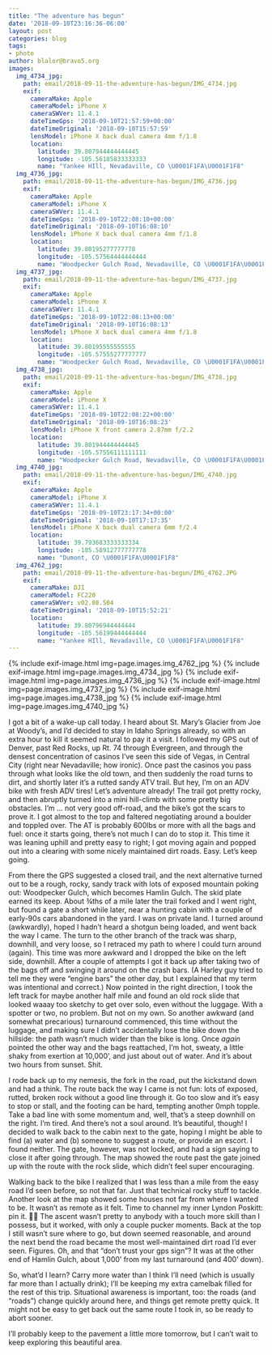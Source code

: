 ```yaml
---
title: "The adventure has begun"
date: '2018-09-10T23:16:36-06:00'
layout: post
categories: blog
tags:
- photo
author: blalor@bravo5.org
images:
  img_4734_jpg:
    path: email/2018-09-11-the-adventure-has-begun/IMG_4734.jpg
    exif:
      cameraMake: Apple
      cameraModel: iPhone X
      cameraSWVer: 11.4.1
      dateTimeGps: '2018-09-10T21:57:59+00:00'
      dateTimeOriginal: '2018-09-10T15:57:59'
      lensModel: iPhone X back dual camera 4mm f/1.8
      location:
        latitude: 39.807944444444445
        longitude: -105.56185833333333
        name: "Yankee HIll, Nevadaville, CO \U0001F1FA\U0001F1F8"
  img_4736_jpg:
    path: email/2018-09-11-the-adventure-has-begun/IMG_4736.jpg
    exif:
      cameraMake: Apple
      cameraModel: iPhone X
      cameraSWVer: 11.4.1
      dateTimeGps: '2018-09-10T22:08:10+00:00'
      dateTimeOriginal: '2018-09-10T16:08:10'
      lensModel: iPhone X back dual camera 4mm f/1.8
      location:
        latitude: 39.80195277777778
        longitude: -105.57564444444444
        name: "Woodpecker Gulch Road, Nevadaville, CO \U0001F1FA\U0001F1F8"
  img_4737_jpg:
    path: email/2018-09-11-the-adventure-has-begun/IMG_4737.jpg
    exif:
      cameraMake: Apple
      cameraModel: iPhone X
      cameraSWVer: 11.4.1
      dateTimeGps: '2018-09-10T22:08:13+00:00'
      dateTimeOriginal: '2018-09-10T16:08:13'
      lensModel: iPhone X back dual camera 4mm f/1.8
      location:
        latitude: 39.80195555555555
        longitude: -105.57555277777777
        name: "Woodpecker Gulch Road, Nevadaville, CO \U0001F1FA\U0001F1F8"
  img_4738_jpg:
    path: email/2018-09-11-the-adventure-has-begun/IMG_4738.jpg
    exif:
      cameraMake: Apple
      cameraModel: iPhone X
      cameraSWVer: 11.4.1
      dateTimeGps: '2018-09-10T22:08:22+00:00'
      dateTimeOriginal: '2018-09-10T16:08:23'
      lensModel: iPhone X front camera 2.87mm f/2.2
      location:
        latitude: 39.801944444444445
        longitude: -105.57556111111111
        name: "Woodpecker Gulch Road, Nevadaville, CO \U0001F1FA\U0001F1F8"
  img_4740_jpg:
    path: email/2018-09-11-the-adventure-has-begun/IMG_4740.jpg
    exif:
      cameraMake: Apple
      cameraModel: iPhone X
      cameraSWVer: 11.4.1
      dateTimeGps: '2018-09-10T23:17:34+00:00'
      dateTimeOriginal: '2018-09-10T17:17:35'
      lensModel: iPhone X back dual camera 6mm f/2.4
      location:
        latitude: 39.793683333333334
        longitude: -105.58912777777778
        name: "Dumont, CO \U0001F1FA\U0001F1F8"
  img_4762_jpg:
    path: email/2018-09-11-the-adventure-has-begun/IMG_4762.JPG
    exif:
      cameraMake: DJI
      cameraModel: FC220
      cameraSWVer: v02.08.504
      dateTimeOriginal: '2018-09-10T15:52:21'
      location:
        latitude: 39.80796944444444
        longitude: -105.56199444444444
        name: "Yankee HIll, Nevadaville, CO \U0001F1FA\U0001F1F8"
---
```


{% include exif-image.html img=page.images.img_4762_jpg %}
{% include exif-image.html img=page.images.img_4734_jpg %}
{% include exif-image.html img=page.images.img_4736_jpg %}
{% include exif-image.html img=page.images.img_4737_jpg %}
{% include exif-image.html img=page.images.img_4738_jpg %}
{% include exif-image.html img=page.images.img_4740_jpg %}

I got a bit of a wake-up call today. I heard about St. Mary’s Glacier from Joe at Woody’s, and I’d decided to stay in Idaho Springs already, so with an extra hour to kill it seemed natural to pay it a visit. I followed my GPS out of Denver, past Red Rocks, up Rt. 74 through Evergreen, and through the densest concentration of casinos I’ve seen this side of Vegas, in Central City (right near Nevadaville; how ironic). Once past the casinos you pass through what looks like the old town, and then suddenly the road turns to dirt, and shortly later it’s a rutted sandy ATV trail. But hey, I’m on an ADV bike with fresh ADV tires! Let’s adventure already!  The trail got pretty rocky, and then abruptly turned into a mini hill-climb with some pretty big obstacles. I’m … not very good off-road, and the bike’s got the scars to prove it. I got almost to the top and faltered negotiating around a boulder and toppled over. The AT is probably 600lbs or more with all the bags and fuel: once it starts going, there’s not much I can do to stop it. This time it was leaning uphill and pretty easy to right; I got moving again and popped out into a clearing with some nicely maintained dirt roads. Easy. Let’s keep going. 

From there the GPS suggested a closed trail, and the next alternative turned out to be a rough, rocky, sandy track with lots of exposed mountain poking out: Woodpecker Gulch, which becomes Hamlin Gulch. The skid plate earned its keep. About ¾ths of a mile later the trail forked and I went right, but found a gate a short while later, near a hunting cabin with a couple of early-90s cars abandoned in the yard. I was on private land. I turned around (awkwardly), hoped I hadn’t heard a shotgun being loaded, and went back the way I came. The turn to the other branch of the track was sharp, downhill, and very loose, so I retraced my path to where I could turn around (again). This time was more awkward and I dropped the bike on the left side, downhill. After a couple of attempts I got it back up after taking two of the bags off and swinging it around on the crash bars. (A Harley guy tried to tell me they were “engine bars” the other day, but I explained that my term was intentional and correct.)  Now pointed in the right direction, I took the left track for maybe another half mile and found an old rock slide that looked waaay too sketchy to get over solo, even without the luggage. With a spotter or two, no problem. But not on my own. So another awkward (and somewhat precarious) turnaround commenced, this time without the luggage, and making sure I didn’t accidentally lose the bike down the hillside: the path wasn’t much wider than the bike is long. Once _again_ pointed the other way and the bags reattached, I’m hot, sweaty, a little shaky from exertion at 10,000’, and just about out of water. And it’s about two hours from sunset. Shit. 

I rode back up to my nemesis, the fork in the road, put the kickstand down and had a think. The route back the way I came is not fun: lots of exposed, rutted, broken rock without a good line through it. Go too slow and it’s easy to stop or stall, and the footing can be hard, tempting another 0mph topple. Take a bad line with some momentum and, well, that’s a steep downhill on the right. I’m tired. And there’s not a soul around. It’s beautiful, though! I decided to walk back to the cabin next to the gate, hoping I might be able to find (a) water and (b) someone to suggest a route, or provide an escort. I found neither. The gate, however, was not locked, and had a sign saying to close it after going through. The map showed the route past the gate joined up with the route with the rock slide, which didn’t feel super encouraging. 

Walking back to the bike I realized that I was less than a mile from the easy road I’d seen before, so not that far. Just that technical rocky stuff to tackle. Another look at the map showed some houses not far from where I wanted to be. It wasn’t as remote as it felt. Time to channel my inner Lyndon Poskitt: pin it. 👊✊ The ascent wasn’t pretty to anybody with a touch more skill than I possess, but it worked, with only a couple pucker moments.  Back at the top I still wasn’t sure where to go, but down seemed reasonable, and around the next bend the road became the most well-maintained dirt road I’d ever seen. Figures. Oh, and that “don’t trust your gps sign”? It was at the other end of Hamlin Gulch, about 1,000’ from my last turnaround (and 400’ down). 

So, what’d I learn? Carry more water than I think I’ll need (which is usually far more than I actually drink); I’ll be keeping my extra camelbak filled for the rest of this trip.  Situational awareness is important, too: the roads (and “roads”) change quickly around here, and things get remote pretty quick. It might not be easy to get back out the same route I took in, so be ready to abort sooner. 

I’ll probably keep to the pavement a little more tomorrow, but I can’t wait to keep exploring this beautiful area. 





















